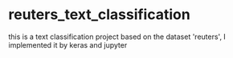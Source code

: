 # reuters_text_classification
this is a text classification project based on the dataset 'reuters', I implemented it by keras and jupyter 
